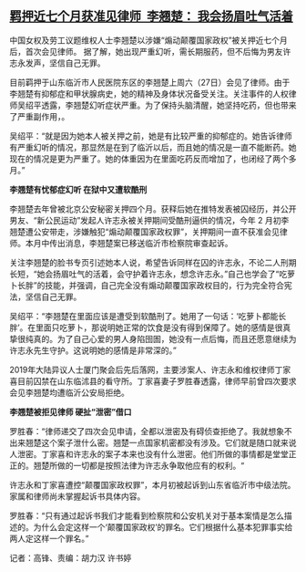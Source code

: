 <!--1630309602000-->
[羁押近七个月获准见律师  李翘楚： 我会扬眉吐气活着](https://www.rfa.org/mandarin/yataibaodao/renquanfazhi/gf0830a-08302021032907.html)
------

<p><span style="font-weight: 400;">中国女权及劳工议题维权人士李翘楚以涉嫌“煽动颠覆国家政权”被关押近七个月后，首次会见律师。 据了解，她</span><span style="font-weight: 400;">出现严重幻听，需长期服药，但不后悔为男友许志永发声，坚信自己无罪。</span><span style="font-weight: 400;"></span></p><p><span style="font-weight: 400;">目前羁押于山东临沂市人民医院东区的</span><span style="font-weight: 400;">李翘楚上周六（27日）会见了律师。由于李翘楚有抑郁症和甲状腺病史，她的精神及身体状况备受关注。关注事件的人权律师吴绍平透露，李翘楚幻听症状严重。为了保持头脑清醒，她坚持吃药，但也带来了严重副作用，。</span></p><p><span style="font-weight: 400;">吴绍平：“就是因为她本人被关押之前，她是有比较严重的抑郁症的。她告诉律师有严重幻听的情况，那显然是在到了临沂以后，而且她的情况是一直不能断药。她现在的情况是更为严重了。她的体重因为在里面吃药反而增加了，也闭经了两个多月。”</span></p><p><b>李翘楚有忧郁症幻听 在狱中又遭软酷刑</b></p><p><span style="font-weight: 400;">李翘楚去年曾被北京公安秘密关押四个月。获释后她在推特发表被囚经历，并公开男友、“新公民运动”发起人许志永被关押期间受酷刑逼供的情况，今年 2 月初李翘楚遭公安带走，涉嫌触犯“煽动颠覆国家政权罪”，关押期间一直不获准会见律师。本月中传出消息，李翘楚案已移送临沂市检察院审查起诉。</span></p><p><span style="font-weight: 400;">关注李翘楚的脸书专页引述她本人说，希望告诉同样在囚的许志永，不论二人刑期长短，“她会扬眉吐气的活着，会守护着许志永，想念许志永。”自己也学会了“吃萝卜长胖”的技能，并强调，自己完全没有煽动颠覆国家政权目的，行为完全符合宪法，坚信自己无罪。</span></p><p><span style="font-weight: 400;">吴绍平：“李翘楚在里面应该是遭受到软酷刑了。她用了一句话：‘吃萝卜都能长胖’。在里面只吃萝卜，那说明她正常的饮食是没有得到保障了。她的感情是很真挚很纯真的。为了自己心爱的男人身陷囹圄，她没有一点后悔，而且还愿意继续为许志永先生守护。这说明她的感情是非常深的。”</span></p><p><span style="font-weight: 400;">2019年大陆异议人士厦门聚会后先后落网，主要涉案人</span><span style="font-weight: 400;">、</span><span style="font-weight: 400;">许志永和维权律师丁家喜目前囚禁在山东临沭县的看守所。</span><span style="font-weight: 400;">丁家喜妻子罗胜春透露，律师早前曾四次要求会见李翘楚均遭临沂公安局拒绝。</span></p><p><b>李翘楚被拒见律师 硬扯“泄密”借口</b></p><p><span style="font-weight: 400;">罗胜春：“律师递交了四次会见申请，全都以泄密及有碍侦查拒绝了。我就想象不出来翘楚这个案子泄什么密。翘楚一点国家机密都没有涉及。它们就是随口就来说人泄密。丁家喜和许志永的案子本来也没有什么泄密。他们所做的事情都是堂堂正正的。翘楚所做的一切都是按照法律为许志永争取他应有的权利。“</span></p><p><span style="font-weight: 400;">许志永和丁家喜遭控“颠覆国家政权罪”，本月初被起诉到</span><span style="font-weight: 400;">山东省临沂市中级法院</span><span style="font-weight: 400;">。家属和律师尚未掌握起诉书具体内容。</span></p><p><span style="font-weight: 400;">罗胜春：“只有通过起诉书我们才能看到检察院和公安机关对于基本案情是怎么描述的。为什么会定这样一个‘颠覆国家政权’的罪名。它们根据什么基本犯罪事实给两人定这样一个罪名。”</span></p><p><span style="font-weight: 400;">记者：高锋、责编：胡力汉 许书婷</span></p><p> </p><p> </p><p> </p>
